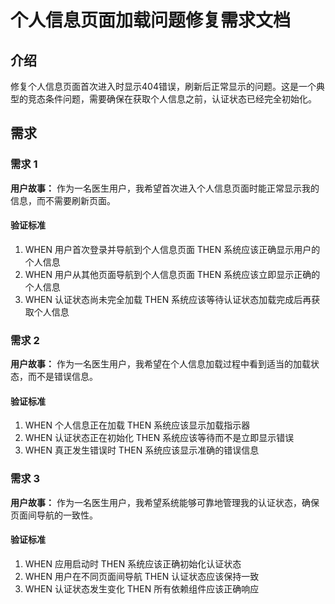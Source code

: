 # 个人信息页面加载问题修复需求文档

## 介绍

修复个人信息页面首次进入时显示404错误，刷新后正常显示的问题。这是一个典型的竞态条件问题，需要确保在获取个人信息之前，认证状态已经完全初始化。

## 需求

### 需求 1

**用户故事：** 作为一名医生用户，我希望首次进入个人信息页面时能正常显示我的信息，而不需要刷新页面。

#### 验证标准

1. WHEN 用户首次登录并导航到个人信息页面 THEN 系统应该正确显示用户的个人信息
2. WHEN 用户从其他页面导航到个人信息页面 THEN 系统应该立即显示正确的个人信息
3. WHEN 认证状态尚未完全加载 THEN 系统应该等待认证状态加载完成后再获取个人信息

### 需求 2

**用户故事：** 作为一名医生用户，我希望在个人信息加载过程中看到适当的加载状态，而不是错误信息。

#### 验证标准

1. WHEN 个人信息正在加载 THEN 系统应该显示加载指示器
2. WHEN 认证状态正在初始化 THEN 系统应该等待而不是立即显示错误
3. WHEN 真正发生错误时 THEN 系统应该显示准确的错误信息

### 需求 3

**用户故事：** 作为一名医生用户，我希望系统能够可靠地管理我的认证状态，确保页面间导航的一致性。

#### 验证标准

1. WHEN 应用启动时 THEN 系统应该正确初始化认证状态
2. WHEN 用户在不同页面间导航 THEN 认证状态应该保持一致
3. WHEN 认证状态发生变化 THEN 所有依赖组件应该正确响应